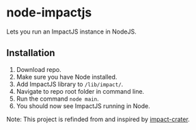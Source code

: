 node-impactjs
=============

Lets you run an ImpactJS instance in NodeJS.

## Installation ##

1. Download repo.
2. Make sure you have Node installed.
3. Add ImpactJS library to `/lib/impact/`.
4. Navigate to repo root folder in command line.
5. Run the command `node main`.
6. You should now see ImpactJS running in Node.

Note: This project is refinded from and inspired by [impact-crater](https://github.com/impact-crater/impact-crater-core).
